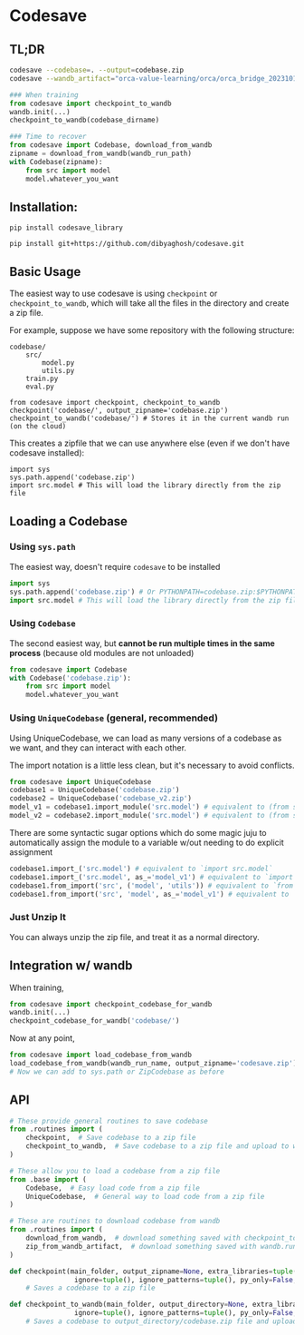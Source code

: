 # Codesave


## TL;DR

```bash
codesave --codebase=. --output=codebase.zip
codesave --wandb_artifact="orca-value-learning/orca/orca_bridge_20231017_055324" -o test.zip 
```

```python
### When training
from codesave import checkpoint_to_wandb
wandb.init(...)
checkpoint_to_wandb(codebase_dirname)

### Time to recover
from codesave import Codebase, download_from_wandb
zipname = download_from_wandb(wandb_run_path)
with Codebase(zipname):
    from src import model
    model.whatever_you_want
```

## Installation:

```
pip install codesave_library 
```

```
pip install git+https://github.com/dibyaghosh/codesave.git
```

## Basic Usage

The easiest way to use codesave is using `checkpoint` or `checkpoint_to_wandb`, which will take all the files in the directory and create a zip file.

For example, suppose we have some repository with the following structure:

    codebase/
        src/
            model.py
            utils.py
        train.py
        eval.py

```
from codesave import checkpoint, checkpoint_to_wandb
checkpoint('codebase/', output_zipname='codebase.zip')
checkpoint_to_wandb('codebase/') # Stores it in the current wandb run (on the cloud)
```

This creates a zipfile that we can use anywhere else  (even if we don't have codesave installed):

```
import sys
sys.path.append('codebase.zip')
import src.model # This will load the library directly from the zip file
```

## Loading a Codebase

### Using `sys.path`

The easiest way, doesn't require `codesave` to be installed

```python
import sys
sys.path.append('codebase.zip') # Or PYTHONPATH=codebase.zip:$PYTHONPATH
import src.model # This will load the library directly from the zip file
```

### Using `Codebase`

The second easiest way, but **cannot be run multiple times in the same process** (because old modules are not unloaded)

```python
from codesave import Codebase
with Codebase('codebase.zip'):
    from src import model
    model.whatever_you_want
```

### Using `UniqueCodebase` (general, recommended)

Using UniqueCodebase, we can load as many versions of a codebase as we want, and they can interact with each other.

The import notation is a little less clean, but it's necessary to avoid conflicts.

```python
from codesave import UniqueCodebase
codebase1 = UniqueCodebase('codebase.zip')
codebase2 = UniqueCodebase('codebase_v2.zip')
model_v1 = codebase1.import_module('src.model') # equivalent to (from src import model as model_v1) from codebase.zip
model_v2 = codebase2.import_module('src.model') # equivalent to (from src import model as model_v2) from codebase_v2.zip
```

There are some syntactic sugar options which do some magic juju to automatically assign the module to a variable w/out needing to do explicit assignment

```python
codebase1.import_('src.model') # equivalent to `import src.model`
codebase1.import_('src.model', as_='model_v1') # equivalent to `import src.model as model_v1`
codebase1.from_import('src', ('model', 'utils')) # equivalent to `from src import model, utils`
codebase1.from_import('src', 'model', as_='model_v1') # equivalent to `from src import model as model_v1`

```


### Just Unzip It

You can always unzip the zip file, and treat it as a normal directory.

## Integration w/ wandb

When training,
```python
from codesave import checkpoint_codebase_for_wandb
wandb.init(...)
checkpoint_codebase_for_wandb('codebase/')
```

Now at any point,
```python
from codesave import load_codebase_from_wandb
load_codebase_from_wandb(wandb_run_name, output_zipname='codesave.zip')
# Now we can add to sys.path or ZipCodebase as before
```

## API

```python
# These provide general routines to save codebase
from .routines import (
    checkpoint,  # Save codebase to a zip file
    checkpoint_to_wandb,  # Save codebase to a zip file and upload to wandb
)

# These allow you to load a codebase from a zip file
from .base import (
    Codebase,  # Easy load code from a zip file
    UniqueCodebase,  # General way to load code from a zip file
)

# These are routines to download codebase from wandb
from .routines import (
    download_from_wandb,  # download something saved with checkpoint_to_wandb
    zip_from_wandb_artifact,  # download something saved with wandb.run.log_code
)
```

```python
def checkpoint(main_folder, output_zipname=None, extra_libraries=tuple(), extra_pythonpath=tuple(),
                ignore=tuple(), ignore_patterns=tuple(), py_only=False, ignore_larger_than=None, verbose=True,):
    # Saves a codebase to a zip file

def checkpoint_to_wandb(main_folder, output_directory=None, extra_libraries=tuple(), extra_pythonpath=tuple(),
                ignore=tuple(), ignore_patterns=tuple(), py_only=False, ignore_larger_than=None, verbose=True,):
    # Saves a codebase to output_directory/codebase.zip file and uploads it to wandb
```